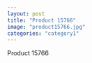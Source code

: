 ```yaml
---
layout: post
title: "Product 15766"
image: "product15766.jpg"
categories: "category1"
---
```

Product 15766
